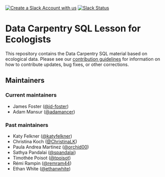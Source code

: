 [![Create a Slack Account with us](https://img.shields.io/badge/Create_Slack_Account-The_Carpentries-071159.svg)](https://swc-slack-invite.herokuapp.com/)
[![Slack Status](https://img.shields.io/badge/Slack_Channel-dc--ecology--sql-E01563.svg)](https://swcarpentry.slack.com/messages/C9XLCADL3)

# Data Carpentry SQL Lesson for Ecologists

This repository contains the Data Carpentry SQL material based on ecological
data. Please see our [contribution guidelines](CONTRIBUTING.md) for information
on how to contribute updates, bug fixes, or other corrections.

## Maintainers

### Current maintainers

- James Foster ([@jd-foster](https://github.com/jd-foster))
- Adam Mansur ([@adamancer](https://github.com/adamancer))

### Past maintainers

- Katy Felkner ([@katyfelkner](https://github.com/katyfelkner))
- Christina Koch ([@ChristinaLK](https://github.com/ChristinaLK))
- Paula Andrea Martinez ([@orchid00](https://github.com/orchid00))
- Sathya Pandalai ([@spandalai](https://github.com/spandalai))
- Timothée Poisot ([@tpoisot](https://github.com/tpoisot))
- Rémi Rampin ([@remram44](https://github.com/remram44))
- Ethan White ([@ethanwhite](https://github.com/ethanwhite/))
